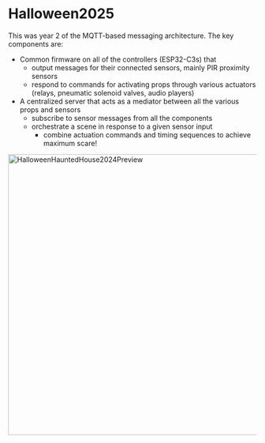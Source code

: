 # Halloween2025

This was year 2 of the MQTT-based messaging architecture. The key components are:
- Common firmware on all of the controllers (ESP32-C3s) that
  - output messages for their connected sensors, mainly PIR proximity sensors
  - respond to commands for activating props through various actuators (relays, pneumatic solenoid valves, audio players)
- A centralized server that acts as a mediator between all the various props and sensors
  - subscribe to sensor messages from all the components
  - orchestrate a scene in response to a given sensor input
    - combine actuation commands and timing sequences to achieve maximum scare!

[<img width="569" alt="HalloweenHauntedHouse2024Preview" src="https://github.com/jakelevirne/Halloween2024/assets/51732/c691ddff-7fa9-4cad-8407-8cfbed17d607">](https://drive.google.com/file/d/1zwmoVLYiJhM9uvdrN-SONa0KXk6m6njB/preview)

